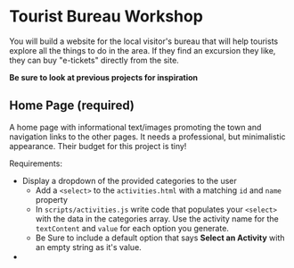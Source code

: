 # Tourist Bureau Workshop

You will build a website for the local visitor's bureau that will help tourists explore all the things to do in the area. If they find an excursion they like, they can buy "e-tickets" directly from the site.

**Be sure to look at previous projects for inspiration**

## Home Page (required)

A home page with informational text/images promoting the town and navigation links
to the other pages. It needs a professional, but minimalistic appearance. Their budget
for this project is tiny!

Requirements: 
- Display a dropdown of the provided categories to the user
    - Add a `<select>` to the `activities.html` with a matching `id` and `name` property
    - In `scripts/activities.js` write code that populates your `<select>` with the data in the categories array. Use the activity name for the `textContent` and `value` for each option you generate.
    - Be Sure to include a default option that says **Select an Activity** with an empty string as it's value.
- 
